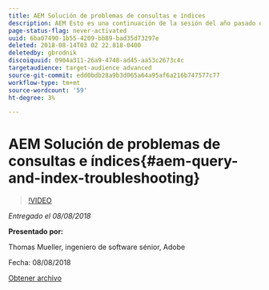 ```yaml
---
title: AEM Solución de problemas de consultas e índices
description: AEM Esto es una continuación de la sesión del año pasado de Indexación de segmentos y Consulta JCR. Abarca los mismos temas, pero con contenido completamente nuevo y tiene poca superposición con la presentación anterior. AEM También se incluyen las nuevas funciones de la versión 6.4 de la versión de.
page-status-flag: never-activated
uuid: 6ba07490-1b55-4209-bb89-bad35d73297e
deleted: 2018-08-14T03 02 22.818-0400
deletedby: gbrodnik
discoiquuid: 0904a311-26a9-4748-ad45-aa53c2673c4c
targetaudience: target-audience advanced
source-git-commit: edd0bdb28a9b3d065a64a95af6a216b747577c77
workflow-type: tm+mt
source-wordcount: '59'
ht-degree: 3%

---
```



# AEM Solución de problemas de consultas e índices{#aem-query-and-index-troubleshooting}

>[!VIDEO](https://video.tv.adobe.com/v/23270/?quality=9)

*Entregado el 08/08/2018*

**Presentado por:**

Thomas Mueller, ingeniero de software sénior, Adobe

Fecha: 08/08/2018

[Obtener archivo](assets/20180808-gems-adobe+cloud+platform-experience+system+of+record-1.pdf)

<!--
[Get back to the Overview](https://helpx.adobe.com/experience-manager/kt/eseminars/gems/aem-index.html)
-->
